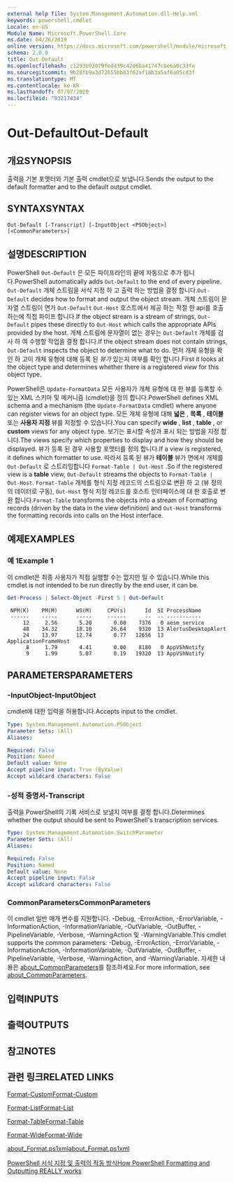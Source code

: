 ```yaml
---
external help file: System.Management.Automation.dll-Help.xml
keywords: powershell,cmdlet
Locale: en-US
Module Name: Microsoft.PowerShell.Core
ms.date: 04/26/2019
online version: https://docs.microsoft.com/powershell/module/microsoft.powershell.core/out-default?view=powershell-7.1&WT.mc_id=ps-gethelp
schema: 2.0.0
title: Out-Default
ms.openlocfilehash: c1293b93079fed439c42d6ba41747cbe6a0c33fe
ms.sourcegitcommit: 9b28fb9a3d72655bb63f62af18b3a5af6a05cd3f
ms.translationtype: MT
ms.contentlocale: ko-KR
ms.lasthandoff: 07/07/2020
ms.locfileid: "93217434"
---
```

# <span data-ttu-id="1f8c8-103">Out-Default</span><span class="sxs-lookup"><span data-stu-id="1f8c8-103">Out-Default</span></span>

## <span data-ttu-id="1f8c8-104">개요</span><span class="sxs-lookup"><span data-stu-id="1f8c8-104">SYNOPSIS</span></span>
<span data-ttu-id="1f8c8-105">출력을 기본 포맷터와 기본 출력 cmdlet으로 보냅니다.</span><span class="sxs-lookup"><span data-stu-id="1f8c8-105">Sends the output to the default formatter and to the default output cmdlet.</span></span>

## <span data-ttu-id="1f8c8-106">SYNTAX</span><span class="sxs-lookup"><span data-stu-id="1f8c8-106">SYNTAX</span></span>

```
Out-Default [-Transcript] [-InputObject <PSObject>] [<CommonParameters>]
```

## <span data-ttu-id="1f8c8-107">설명</span><span class="sxs-lookup"><span data-stu-id="1f8c8-107">DESCRIPTION</span></span>

<span data-ttu-id="1f8c8-108">PowerShell `Out-Default` 은 모든 파이프라인의 끝에 자동으로 추가 됩니다.</span><span class="sxs-lookup"><span data-stu-id="1f8c8-108">PowerShell automatically adds `Out-Default` to the end of every pipeline.</span></span> <span data-ttu-id="1f8c8-109">`Out-Default` 개체 스트림을 서식 지정 하 고 출력 하는 방법을 결정 합니다.</span><span class="sxs-lookup"><span data-stu-id="1f8c8-109">`Out-Default` decides how to format and output the object stream.</span></span> <span data-ttu-id="1f8c8-110">개체 스트림이 문자열 스트림이 면가 `Out-Default` `Out-Host` 호스트에서 제공 하는 적절 한 api를 호출 하는에 직접 파이프 합니다.</span><span class="sxs-lookup"><span data-stu-id="1f8c8-110">If the object stream is a stream of strings, `Out-Default` pipes these directly to `Out-Host` which calls the appropriate APIs provided by the host.</span></span> <span data-ttu-id="1f8c8-111">개체 스트림에 문자열이 없는 경우는 `Out-Default` 개체를 검사 하 여 수행할 작업을 결정 합니다.</span><span class="sxs-lookup"><span data-stu-id="1f8c8-111">If the object stream does not contain strings, `Out-Default` inspects the object to determine what to do.</span></span>
<span data-ttu-id="1f8c8-112">먼저 개체 유형을 확인 하 고이 개체 유형에 대해 등록 된 _뷰가_ 있는지 여부를 확인 합니다.</span><span class="sxs-lookup"><span data-stu-id="1f8c8-112">First it looks at the object type and determines whether there is a registered _view_ for this object type.</span></span>

<span data-ttu-id="1f8c8-113">PowerShell은 `Update-FormatData` 모든 사용자가 개체 유형에 대 한 뷰를 등록할 수 있는 XML 스키마 및 메커니즘 (cmdlet)을 정의 합니다.</span><span class="sxs-lookup"><span data-stu-id="1f8c8-113">PowerShell defines XML schema and a mechanism (the `Update-FormatData` cmdlet) where anyone can register views for an object type.</span></span> <span data-ttu-id="1f8c8-114">모든 개체 유형에 대해 **넓은** , **목록** , **테이블** 또는 **사용자 지정** 뷰를 지정할 수 있습니다.</span><span class="sxs-lookup"><span data-stu-id="1f8c8-114">You can specify **wide** , **list** , **table** , or **custom** views for any object type.</span></span> <span data-ttu-id="1f8c8-115">보기는 표시할 속성과 표시 되는 방법을 지정 합니다.</span><span class="sxs-lookup"><span data-stu-id="1f8c8-115">The views specify which properties to display and how they should be displayed.</span></span> <span data-ttu-id="1f8c8-116">뷰가 등록 된 경우 사용할 포맷터를 정의 합니다.</span><span class="sxs-lookup"><span data-stu-id="1f8c8-116">If a view is registered, it defines which formatter to use.</span></span> <span data-ttu-id="1f8c8-117">따라서 등록 된 뷰가 **테이블** 뷰가 면에서 개체를 `Out-Default` 로 스트리밍합니다 `Format-Table | Out-Host` .</span><span class="sxs-lookup"><span data-stu-id="1f8c8-117">So if the registered view is a **table** view, `Out-Default` streams the objects to `Format-Table | Out-Host`.</span></span> <span data-ttu-id="1f8c8-118">`Format-Table` 개체를 형식 지정 레코드의 스트림으로 변환 하 고 (뷰 정의의 데이터로 구동), `Out-Host` 형식 지정 레코드를 호스트 인터페이스에 대 한 호출로 변환 합니다.</span><span class="sxs-lookup"><span data-stu-id="1f8c8-118">`Format-Table` transforms the objects into a stream of Formatting records (driven by the data in the view definition) and `Out-Host` transforms the formatting records into calls on the Host interface.</span></span>

## <span data-ttu-id="1f8c8-119">예제</span><span class="sxs-lookup"><span data-stu-id="1f8c8-119">EXAMPLES</span></span>

### <span data-ttu-id="1f8c8-120">예 1</span><span class="sxs-lookup"><span data-stu-id="1f8c8-120">Example 1</span></span>

<span data-ttu-id="1f8c8-121">이 cmdlet은 최종 사용자가 직접 실행할 수는 없지만 일 수 있습니다.</span><span class="sxs-lookup"><span data-stu-id="1f8c8-121">While this cmdlet is not intended to be run directly by the end user, it can be.</span></span>

```powershell
Get-Process | Select-Object -First 5 | Out-Default
```

```Output
 NPM(K)    PM(M)      WS(M)     CPU(s)      Id  SI ProcessName
 ------    -----      -----     ------      --  -- -----------
     12     2.56       5.20       0.00    7376   0 aesm_service
     48    34.32      18.10      26.64    9320  13 AlertusDesktopAlert
     24    13.97      12.74       0.77   12656  13 ApplicationFrameHost
      8     1.79       4.41       0.00    8180   0 AppVShNotify
      9     1.99       5.07       0.19   19320  13 AppVShNotify
```

## <span data-ttu-id="1f8c8-122">PARAMETERS</span><span class="sxs-lookup"><span data-stu-id="1f8c8-122">PARAMETERS</span></span>

### <span data-ttu-id="1f8c8-123">-InputObject</span><span class="sxs-lookup"><span data-stu-id="1f8c8-123">-InputObject</span></span>

<span data-ttu-id="1f8c8-124">cmdlet에 대한 입력을 허용합니다.</span><span class="sxs-lookup"><span data-stu-id="1f8c8-124">Accepts input to the cmdlet.</span></span>

```yaml
Type: System.Management.Automation.PSObject
Parameter Sets: (All)
Aliases:

Required: False
Position: Named
Default value: None
Accept pipeline input: True (ByValue)
Accept wildcard characters: False
```

### <span data-ttu-id="1f8c8-125">-성적 증명서</span><span class="sxs-lookup"><span data-stu-id="1f8c8-125">-Transcript</span></span>

<span data-ttu-id="1f8c8-126">출력을 PowerShell의 기록 서비스로 보낼지 여부를 결정 합니다.</span><span class="sxs-lookup"><span data-stu-id="1f8c8-126">Determines whether the output should be sent to PowerShell's transcription services.</span></span>

```yaml
Type: System.Management.Automation.SwitchParameter
Parameter Sets: (All)
Aliases:

Required: False
Position: Named
Default value: None
Accept pipeline input: False
Accept wildcard characters: False
```

### <span data-ttu-id="1f8c8-127">CommonParameters</span><span class="sxs-lookup"><span data-stu-id="1f8c8-127">CommonParameters</span></span>

<span data-ttu-id="1f8c8-128">이 cmdlet 일반 매개 변수를 지원합니다. -Debug, -ErrorAction, -ErrorVariable, -InformationAction, -InformationVariable, -OutVariable, -OutBuffer, -PipelineVariable, -Verbose, -WarningAction 및 -WarningVariable.</span><span class="sxs-lookup"><span data-stu-id="1f8c8-128">This cmdlet supports the common parameters: -Debug, -ErrorAction, -ErrorVariable, -InformationAction, -InformationVariable, -OutVariable, -OutBuffer, -PipelineVariable, -Verbose, -WarningAction, and -WarningVariable.</span></span> <span data-ttu-id="1f8c8-129">자세한 내용은 [about_CommonParameters](https://go.microsoft.com/fwlink/?LinkID=113216)를 참조하세요.</span><span class="sxs-lookup"><span data-stu-id="1f8c8-129">For more information, see [about_CommonParameters](https://go.microsoft.com/fwlink/?LinkID=113216).</span></span>

## <span data-ttu-id="1f8c8-130">입력</span><span class="sxs-lookup"><span data-stu-id="1f8c8-130">INPUTS</span></span>

## <span data-ttu-id="1f8c8-131">출력</span><span class="sxs-lookup"><span data-stu-id="1f8c8-131">OUTPUTS</span></span>

## <span data-ttu-id="1f8c8-132">참고</span><span class="sxs-lookup"><span data-stu-id="1f8c8-132">NOTES</span></span>

## <span data-ttu-id="1f8c8-133">관련 링크</span><span class="sxs-lookup"><span data-stu-id="1f8c8-133">RELATED LINKS</span></span>

[<span data-ttu-id="1f8c8-134">Format-Custom</span><span class="sxs-lookup"><span data-stu-id="1f8c8-134">Format-Custom</span></span>](../Microsoft.PowerShell.Utility/Format-Custom.md)

[<span data-ttu-id="1f8c8-135">Format-List</span><span class="sxs-lookup"><span data-stu-id="1f8c8-135">Format-List</span></span>](../Microsoft.PowerShell.Utility/Format-List.md)

[<span data-ttu-id="1f8c8-136">Format-Table</span><span class="sxs-lookup"><span data-stu-id="1f8c8-136">Format-Table</span></span>](../Microsoft.PowerShell.Utility/Format-Table.md)

[<span data-ttu-id="1f8c8-137">Format-Wide</span><span class="sxs-lookup"><span data-stu-id="1f8c8-137">Format-Wide</span></span>](../Microsoft.PowerShell.Utility/Format-Wide.md)

[<span data-ttu-id="1f8c8-138">about_Format.ps1xml</span><span class="sxs-lookup"><span data-stu-id="1f8c8-138">about_Format.ps1xml</span></span>](About/about_Format.ps1xml.md)

[<span data-ttu-id="1f8c8-139">PowerShell 서식 지정 및 출력의 작동 방식</span><span class="sxs-lookup"><span data-stu-id="1f8c8-139">How PowerShell Formatting and Outputting REALLY works</span></span>](https://devblogs.microsoft.com/powershell/how-powershell-formatting-and-outputting-really-works/)

